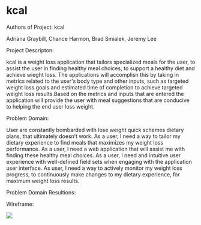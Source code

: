 # kcal

Authors of Project: kcal

Adriana Graybill, Chance Harmon, Brad Smialek, Jeremy Lee

Project Descripton: 

kcal is a weight loss application that tailors specialized meals for the user, to assist the user in finding healthy meal choices, to support a healthy diet and achieve wieght loss. The applications will accomplish this by taking in metrics related to the user's body type and other inputs, such as targeted weight loss goals and estimated time of completion to achieve targeted weight loss results.Based on the metrics and inputs that are entered the application will provide the user with meal suggestions that are conducive to helping the end user loss weight.

Problem Domain:

User are constantly bombarded with lose weight quick schemes dietary plans, that ultimately doesn’t work. 
As a user, I need a way to tailor my dietary experience to find meals that maximizes my weight loss performance. 
As a user, I need a web application that will assist me with finding these healthy meal choices. 
As a user, I need and intuitive user experience with well-defined field sets when engaging with the application user interface. 
As user, I need a way to actively monitor my weight loss progress, to continuously make changes to my dietary experience, for maximum weight loss results. 

Problem Domain Resultions: 


Wireframe: 

<img src="images//Users/jeremylee/codefellows/301/Labs/301Project/kcal/images/new-data-services-746313-unsplash.jpg">

